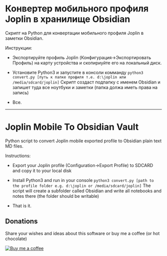 # Конвертер мобильного профиля Joplin в хранилище Obsidian

Скрипт на Python для конвертации мобильного профиля Joplin в заметки Obsidian.

Инструкции:

- Экспортируйте профиль Joplin (Конфигурация->Экспортировать Профиль) на карту устройства и скопириуйте его на локальный диск.

- Установите Python3 и запустите в консоли комманду ```python3 convert.py [путь к папке профиля т.е. d:\joplin или /media/sdcard/joplin]``` 
Скрипт создаст подпапку с именем Obsidian и запишет туда все ноутбуки и заметки (папка должа иметь права на запись)

- Все.

* * *

# Joplin Mobile To Obsidian Vault

Python script to convert Joplin mobile exported profile to Obsidian plain text MD files.

Instructions:

- Export your Joplin profile (Configuration->Export Profile) to SDCARD and copy it to your local disk

- Install Python3 and run in your console ```python3 convert.py [path to the profile folder e.g. d:\joplin or /media/sdcard/joplin]``` 
The script will create a subfolder called Obsidian and write all notebooks and notes there (the folder should be writable)

- That is it.


## Donations

Share your  wishes and ideas about this software or buy me a coffee (or hot chocolate)

[![Buy me a coffee](https://img.shields.io/badge/-buy_me_a%C2%A0coffee-gray?logo=buy-me-a-coffee)](https://www.buymeacoffee.com/sergeikorneev)


